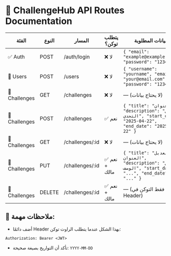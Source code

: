 # 📘 ChallengeHub API Routes Documentation

| الفئة         | النوع  | المسار          | يتطلب توكن؟   | البيانات المطلوبة                                                                                            |
| ------------- | ------ | --------------- | ------------- | ------------------------------------------------------------------------------------------------------------ |
| ✅ Auth       | POST   | /auth/login     | ❌ لا         | `{ "email": "example@example.com", "password": "123456" }`                                                   |
| 👤 Users      | POST   | /users          | ❌ لا         | `{ "username": "yourname", "email": "your@email.com", "password": "123456" }`                                |
| 🧠 Challenges | GET    | /challenges     | ❌ لا         | — (لا يحتاج بيانات)                                                                                          |
| 🧠 Challenges | POST   | /challenges     | ✅ نعم        | `{ "title": "عنوان", "description": "تفاصيل التحدي", "start_date": "2025-04-22", "end_date": "2025-05-22" }` |
| 🧠 Challenges | GET    | /challenges/:id | ❌ لا         | — (لا يحتاج بيانات)                                                                                          |
| 🧠 Challenges | PUT    | /challenges/:id | ✅ نعم + مالك | `{ "title": "تعديل العنوان", "description": "تعديل الوصف", "start_date": "...", "end_date": "..." }`         |
| 🧠 Challenges | DELETE | /challenges/:id | ✅ نعم + مالك | — (فقط التوكن في Header)                                                                                     |

## 🔐 ملاحظات مهمة:

- أضف دائمًا Header بهذا الشكل عندما يتطلب الراوت توكن:

```
Authorization: Bearer <JWT>
```

- تأكد أن التواريخ بصيغة صحيحة: `YYYY-MM-DD`
